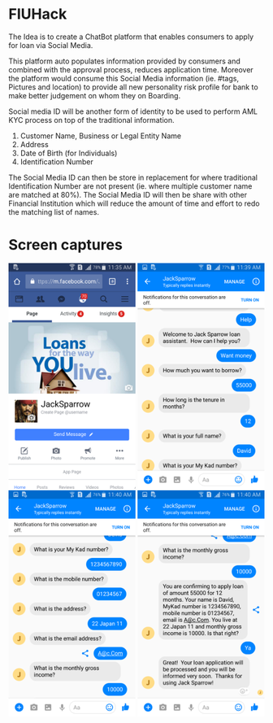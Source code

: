 # FIUHack

The Idea is to create a ChatBot platform that enables consumers to apply for loan via Social Media.

This platform auto populates information provided by consumers and combined with the approval process, reduces application time.
Moreover the platform would consume this Social Media information (ie. #tags, Pictures and location) to provide all new personality risk profile for bank to make better judgement on whom they on Boarding.

Social media ID will be another form of identity to be used to perform AML KYC process on top of the traditional information.
1.    Customer Name, Business or Legal Entity Name
2.    Address
3.    Date of Birth (for Individuals)
4.    Identification Number

The Social Media ID can then be store in replacement for where traditional Identification Number are not present (ie. where multiple customer name are matched at 80%). The Social Media ID will then be share with other Financial Institution which will reduce the amount of time and effort to redo the matching list of names.


# Screen captures 


<img src="https://github.com/all-hacks/FIUHack/blob/master/images/apppage.png" width="250">

<img src="https://github.com/all-hacks/FIUHack/blob/master/images/conversation_01.png" width="250">

<img src="https://github.com/all-hacks/FIUHack/blob/master/images/conversation_02.png" width="250">

<img src="https://github.com/all-hacks/FIUHack/blob/master/images/conversation_03.png" width="250">


